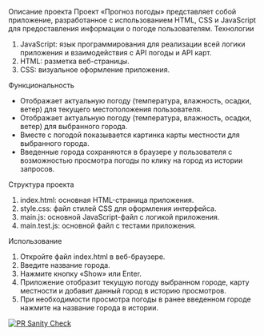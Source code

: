 Описание проекта
Проект «Прогноз погоды» представляет собой приложение, разработанное с использованием HTML, CSS и JavaScript для предоставления информации о погоде пользователям. 
Технологии
1. JavaScript: язык программирования для реализации всей логики приложения и взаимодействия с API погоды и API карт.
2. HTML: разметка веб-страницы.
3. CSS: визуальное оформление приложения.

Функциональность
- Отображает актуальную погоду (температура, влажность, осадки, ветер) для текущего местоположения пользователя.
- Отображает актуальную погоду (температура, влажность, осадки, ветер) для выбранного города.
- Вместе с погодой показывается картинка карты местности для выбранного города.
- Введенные города сохраняются в браузере у пользователя с возможностью просмотра погоды по клику на город из истории запросов.

Структура проекта
1. index.html: основная HTML-страница приложения.
2. style.css: файл стилей CSS для оформления интерфейса.
3. main.js: основной JavaScript-файл с логикой приложения.
4. main.test.js: основной файл с тестами приложения.

Использование
1. Откройте файл index.html в веб-браузере.
2. Введите название города.
3. Нажмите кнопку «Show» или Enter.
4. Приложение отобразит текущую погоду выбранном городе, карту местности и добавит данный город в историю просмотров.
5. При необходимости просмотра погоды в ранее введенном городе нажмите на название города в истории.

[![PR Sanity Check](https://github.com/TashaStav/otus_weather_forecast/actions/workflows/sanity-check.yml/badge.svg)](https://github.com/TashaStav/otus_weather_forecast/actions/workflows/sanity-check.yml)

